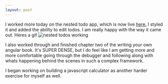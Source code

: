 ```yaml
---
layout: post
---
```

I worked more today on the nested todo app, which is now live [here.](https://jordanvidrine.github.io) I styled it and added the ability to edit todos.<!--more--> I am really happy with the way it came out. Heres a gif ![nested todos working](https://raw.githubusercontent.com/jordanvidrine/nested-todos/master/Nested%20Todo%20App%20Example.gif)

I also worked through and finished chapter two of the writing your own angular book. It's SUPER DENSE, but I do feel like I am getting more and more comfortable going through the debugger and following along with whats happening behind the scenes in such a complex framework.

I began working on building a javascript calculator as another harder exercise for myself as well.
